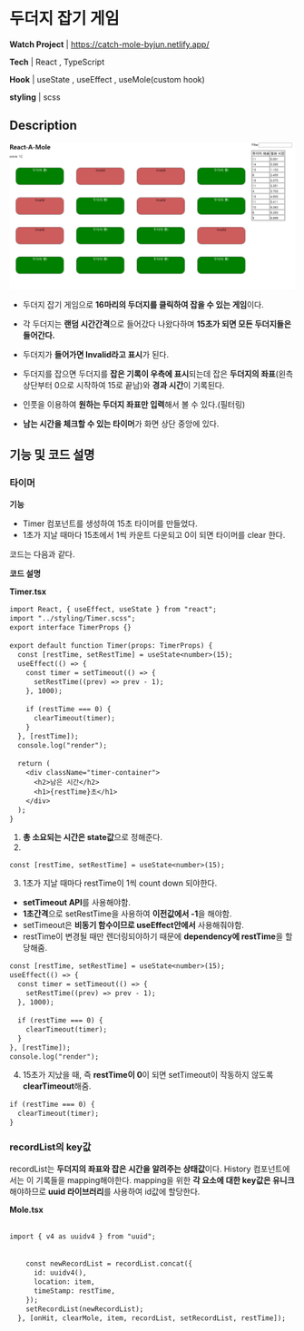 # 두더지 잡기 게임

**Watch Project** | https://catch-mole-byjun.netlify.app/

**Tech** | React , TypeScript

**Hook** | useState , useEffect , useMole(custom hook)

**styling** | scss

## Description

![mole](mole.png)

- 두더지 잡기 게임으로 **16마리의 두더지를 클릭하여 잡을 수 있는 게임**이다.

- 각 두더지는 **랜덤 시간간격**으로 들어갔다 나왔다하며 **15초가 되면 모든 두더지들은 들어간다.**

- 두더지가 **들어가면 Invalid라고 표시**가 된다.

- 두더지를 잡으면 두더지를 **잡은 기록이 우측에 표시**되는데 잡은 **두더지의 좌표**(왼측 상단부터 0으로 시작하여 15로 끝남)와 **경과 시간**이 기록된다.

- 인풋을 이용하여 **원하는 두더지 좌표만 입력**해서 볼 수 있다.(필터링)

- **남는 시간을 체크할 수 있는 타이머**가 화면 상단 중앙에 있다.

## 기능 및 코드 설명

### 타이머

**기능**

- Timer 컴포넌트를 생성하여 15초 타이머를 만들었다.
- 1초가 지날 때마다 15초에서 1씩 카운트 다운되고 0이 되면 타이머를 clear 한다.

코드는 다음과 같다.

**코드 설명**

**Timer.tsx**

```tsx
import React, { useEffect, useState } from "react";
import "../styling/Timer.scss";
export interface TimerProps {}

export default function Timer(props: TimerProps) {
  const [restTime, setRestTime] = useState<number>(15);
  useEffect(() => {
    const timer = setTimeout(() => {
      setRestTime((prev) => prev - 1);
    }, 1000);

    if (restTime === 0) {
      clearTimeout(timer);
    }
  }, [restTime]);
  console.log("render");

  return (
    <div className="timer-container">
      <h2>남은 시간</h2>
      <h1>{restTime}초</h1>
    </div>
  );
}
```

1. **총 소요되는 시간은 state값**으로 정해준다.
2.

```tsx
const [restTime, setRestTime] = useState<number>(15);
```

3. 1초가 지날 때마다 restTime이 1씩 count down 되야한다.

- **setTimeout API**를 사용해야함.
- **1초간격**으로 setRestTime을 사용하여 **이전값에서 -1**을 해야함.
- setTimeout은 **비동기 함수이므로 useEffect안에서** 사용해줘야함.
- restTime이 변경될 때만 렌더링되야하기 때문에 **dependency에 restTime**을 할당해줌.

```tsx
const [restTime, setRestTime] = useState<number>(15);
useEffect(() => {
  const timer = setTimeout(() => {
    setRestTime((prev) => prev - 1);
  }, 1000);

  if (restTime === 0) {
    clearTimeout(timer);
  }
}, [restTime]);
console.log("render");
```

4. 15초가 지났을 때, 즉 **restTime이 0**이 되면 setTimeout이 작동하지 않도록 **clearTimeout**해줌.

```tsx
if (restTime === 0) {
  clearTimeout(timer);
}
```

### recordList의 key값

recordList는 **두더지의 좌표와 잡은 시간을 알려주는 상태값**이다.
History 컴포넌트에서는 이 기록들을 mapping해야한다.
mapping을 위한 **각 요소에 대한 key값은 유니크**해야하므로 **uuid 라이브러리**를 사용하여 id값에 할당한다.

**Mole.tsx**

```tsx

import { v4 as uuidv4 } from "uuid";


    const newRecordList = recordList.concat({
      id: uuidv4(),
      location: item,
      timeStamp: restTime,
    });
    setRecordList(newRecordList);
  }, [onHit, clearMole, item, recordList, setRecordList, restTime]);

```
